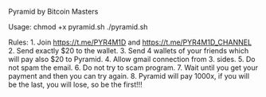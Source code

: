 
 Pyramid by Bitcoin Masters

 Usage:
        chmod +x pyramid.sh
        ./pyramid.sh

 Rules:
        1. Join https://t.me/PYR4M1D
           and https://t.me/PYR4M1D_CHANNEL
        2. Send exactly $20 to the wallet.
        3. Send 4 wallets of your friends
           which will pay also $20 to Pyramid.
        4. Allow gmail connection from 3. sides.
        5. Do not spam the email.
        6. Do not try to scam program.
        7. Wait until you get your payment
           and then you can try again.
        8. Pyramid will pay 1000x,
           if you will be the last, you will
           lose, so be the first!!!
